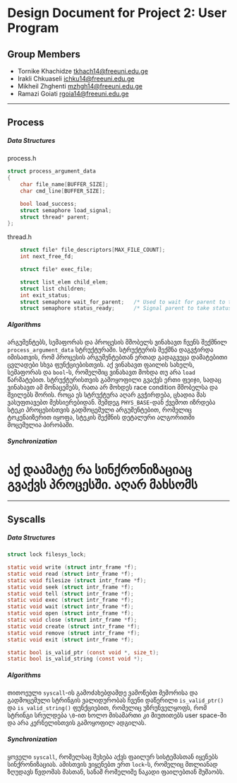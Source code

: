 Design Document for Project 2: User Program
======================================

## Group Members

* Tornike Khachidze <tkhach14@freeuni.edu.ge>
* Irakli Chkuaseli <ichku14@freeuni.edu.ge>
* Mikheil Zhghenti <mzhgh14@freeuni.edu.ge>
* Ramazi Goiati <rgoia14@freeuni.edu.ge>

---

## Process

##### Data Structures

process.h
```c
struct process_argument_data 
{
    char file_name[BUFFER_SIZE];
    char cmd_line[BUFFER_SIZE];

    bool load_success;
    struct semaphore load_signal;
    struct thread* parent;
};
```

thread.h
```c
    struct file* file_descriptors[MAX_FILE_COUNT];
    int next_free_fd;

    struct file* exec_file;

    struct list_elem child_elem;
    struct list children;
    int exit_status;
    struct semaphore wait_for_parent;   /* Used to wait for parent to take status */
    struct semaphore status_ready;      /* Signal parent to take status */
```

##### Algorithms

არგუმენტებს, სემაფორას და პროცესის მშობელს ვინახავთ ჩვენს შექმნილ `process_argument_data` სტრუქტურაში. სტრუქტურის შექმნა დაგვჭირდა იმისათვის, რომ პროცესის არგუმენტებთან ერთად გადაგვეცა დამატებითი ცვლადები სხვა ფუნქციებისთვის. აქ ვინახავთ ფაილის სახელს, სემაფორას და `bool`-ს, რომელშიც ვინახავთ მოხდა თუ არა `load` წარმატებით. სტრუქტურისთვის გამოყოფილი გვაქვს ერთი ფეიჯი, სადაც ვინახავთ ამ მონაცემებს, რათა არ მოხდეს race condition მშობელსა და შვილებს შორის. როცა ეს სტრუქტურა აღარ გვჭირდება, ცხადია მას ვასუფთავებთ მეხსიერებიდან. შემდეგ `PHYS_BASE`-დან ქვემოთ იზრდება სტეკი პროცესისთვის გადმოცემული არგუმენტებით, რომელიც ტოკენაიზერით იყოფა, სტეკის შექმნის დეტალური ალგორითმი მოცემულია პირობაში.

##### Synchronization

# აქ დაამატე რა სინქრონიზაციაც გვაქვს პროცესში. აღარ მახსომს

--- 

## Syscalls

##### Data Structures

```c
struct lock filesys_lock;

static void write (struct intr_frame *f);
static void read (struct intr_frame *f);
static void filesize (struct intr_frame *f);
static void seek (struct intr_frame *f);
static void tell (struct intr_frame *f);
static void exec (struct intr_frame *f);
static void wait (struct intr_frame *f);
static void open (struct intr_frame *f);
static void close (struct intr_frame *f);
static void create (struct intr_frame *f);
static void remove (struct intr_frame *f);
static void exit (struct intr_frame *f);

static bool is_valid_ptr (const void *, size_t);
static bool is_valid_string (const void *);
```

##### Algorithms

თითოეული `syscall`-ის გამოძახებდამდე ვამოწებთ მემორისა და გადმოცემული სტრინგის ვალიდურობას ჩვენი დაწერილი `is_valid_ptr()` და `is_valid_string()` ფუნქციებით, რომელიც უზრუნველყოფს, რომ სტრინგი სრულდება `\0`-ით ხოლო მისამართი კი მიუთითებს user space-ში და არა კერნელისთვის გამოყოფილ ადგილას.

##### Synchronization

ყოველი `syscall`, რომელსაც შეხება აქვს ფაილურ სისტემასთან იყენებს სინქრონიზაციას. ამისთვის ვიყენებთ ერთ `lock`-ს, რომელიც მთლიანად ზღუდავს წვდომას მასთან, სანამ რომელიმე ნაკადი ფაილებთან მუშაობს.
